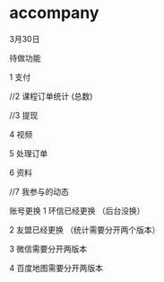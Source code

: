 # accompany

3月30日

待做功能

1 支付

//2 课程订单统计 (总数)

//3 提现

4 视频

5 处理订单

6 资料

//7 我参与的动态

账号更换
1 环信已经更换 （后台没换）

2 友盟已经更换 （统计需要分开两个版本）
 
3 微信需要分开两版本

4 百度地图需要分开两版本

